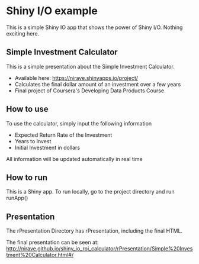 # Shiny I/O example
This is a simple Shiny IO app that shows the power of Shiny I/O.  Nothing exciting here.

## Simple Investment Calculator
This is a simple presentation about the Simple Investment Calculator.

- Available here: https://nirave.shinyapps.io/project/
- Calculates the final dollar amount of an investment over a few years
- Final project of Coursera's Developing Data Products Course

## How to use
To use the calculator, simply input the following information

- Expected Return Rate of the Investment
- Years to Invest
- Initial Investment in dollars

All information will be updated automatically in real time

## How to run
This is a Shiny app.  To run locally, go to the project directory and run
runApp()

## Presentation
The rPresentation Directory has rPresentation, including the final HTML.

The final presentation can be seen at: http://nirave.github.io/shiny_io_roi_calculator/rPresentation/Simple%20Investment%20Calculator.html#/

